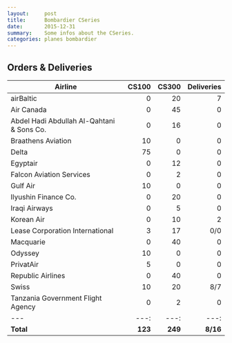 ```yaml
---
layout:     post
title:      Bombardier CSeries
date:       2015-12-31
summary:    Some infos about the CSeries.
categories: planes bombardier
---
```


## Orders & Deliveries

Airline | CS100 | CS300 | Deliveries
--- | ---:| ---:| ---:
airBaltic | 0 | 20 | 7
Air Canada | 0 | 45 | 0
Abdel Hadi Abdullah Al-Qahtani & Sons Co. | 0 | 16 | 0
Braathens Aviation | 10 | 0 | 0
Delta | 75 | 0 | 0
Egyptair | 0 | 12 | 0
Falcon Aviation Services | 0 | 2 | 0
Gulf Air | 10 | 0 | 0
Ilyushin Finance Co. | 0 | 20 | 0
Iraqi Airways | 0 | 5 | 0
Korean Air | 0 | 10 | 2
Lease Corporation International | 3 | 17 | 0/0
Macquarie | 0 | 40 | 0
Odyssey | 10 | 0 | 0
PrivatAir | 5 | 0 | 0
Republic Airlines | 0 | 40 | 0
Swiss | 10 | 20 | 8/7
Tanzania Government Flight Agency | 0 | 2 | 0
--- | ---:| ---:| ---:
**Total** | **123** | **249** | **8/16**
